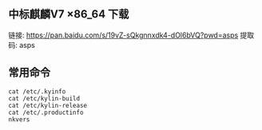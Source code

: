 ## 中标麒麟V7 ×86_64 下载
链接: https://pan.baidu.com/s/19vZ-sQkgnnxdk4-dOl6bVQ?pwd=asps 提取码: asps

## 常用命令
```
cat /etc/.kyinfo
cat /etc/kylin-build
cat /etc/kylin-release
cat /etc/.productinfo
nkvers

```

